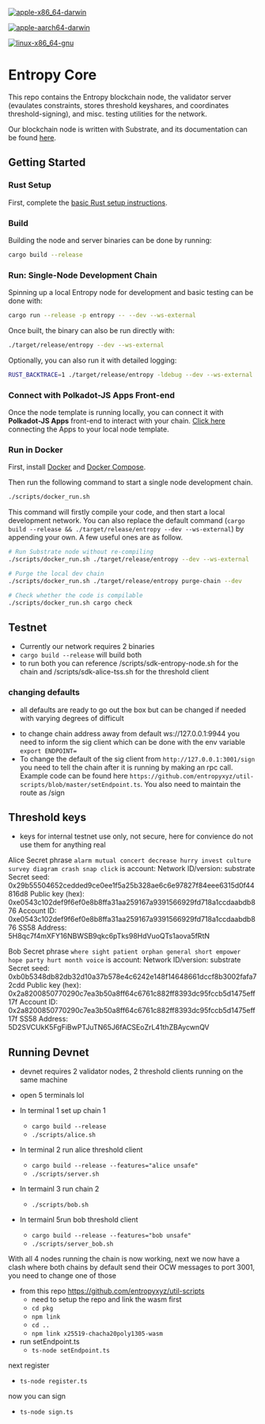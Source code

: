 [![apple-x86_64-darwin](https://github.com/entropyxyz/entropy-core/actions/workflows/build-apple-x86_64.yml/badge.svg)](https://github.com/entropyxyz/entropy-core/actions/workflows/build-apple-x86_64.yml)

[![apple-aarch64-darwin](https://github.com/entropyxyz/entropy-core/actions/workflows/build-apple-aarch64.yml/badge.svg)](https://github.com/entropyxyz/entropy-core/actions/workflows/build-apple-aarch64.yml)

[![linux-x86_64-gnu](https://github.com/entropyxyz/entropy-core/actions/workflows/build-linux-x86_64.yml/badge.svg)](https://github.com/entropyxyz/entropy-core/actions/workflows/build-linux-x86_64.yml)

# Entropy Core
This repo contains the Entropy blockchain node, the validator server (evaulates constraints, stores threshold keyshares, and coordinates threshold-signing), and misc. testing utilities for the network.

Our blockchain node is written with Substrate, and its documentation can be found [here](https://github.com/substrate-developer-hub/substrate-node-template).

## Getting Started

### Rust Setup

First, complete the [basic Rust setup instructions](./doc/rust-setup.md).

### Build

Building the node and server binaries can be done by running:

```sh
cargo build --release
```

### Run: Single-Node Development Chain

Spinning up a local Entropy node for development and basic testing can be done with:

```sh
cargo run --release -p entropy -- --dev --ws-external
```

Once built, the binary can also be run directly with:

```sh
./target/release/entropy --dev --ws-external
```

Optionally, you can also run it with detailed logging:

```bash
RUST_BACKTRACE=1 ./target/release/entropy -ldebug --dev --ws-external
```

### Connect with Polkadot-JS Apps Front-end

Once the node template is running locally, you can connect it with **Polkadot-JS Apps** front-end
to interact with your chain. [Click
here](https://polkadot.js.org/apps/#/explorer?rpc=ws://localhost:9944) connecting the Apps to your
local node template.

### Run in Docker

First, install [Docker](https://docs.docker.com/get-docker/) and
[Docker Compose](https://docs.docker.com/compose/install/).

Then run the following command to start a single node development chain.

```bash
./scripts/docker_run.sh
```

This command will firstly compile your code, and then start a local development network. You can
also replace the default command
(`cargo build --release && ./target/release/entropy --dev --ws-external`)
by appending your own. A few useful ones are as follow.

```bash
# Run Substrate node without re-compiling
./scripts/docker_run.sh ./target/release/entropy --dev --ws-external

# Purge the local dev chain
./scripts/docker_run.sh ./target/release/entropy purge-chain --dev

# Check whether the code is compilable
./scripts/docker_run.sh cargo check
```

## Testnet

- Currently our network requires 2 binaries
- ``` cargo build --release ``` will build both
- to run both you can reference /scripts/sdk-entropy-node.sh for the chain and /scripts/sdk-alice-tss.sh for the threshold client


### changing defaults

* all defaults are ready to go out the box but can be changed if needed with varying degrees of difficult
- to change chain address away from default ws://127.0.0.1:9944 you need to inform the sig client which can be done with the env variable ```export ENDPOINT=```
- To change the default of the sig client from ```http://127.0.0.1:3001/sign``` you need to tell the chain after it is running by making an rpc call. Example code can be found here ```https://github.com/entropyxyz/util-scripts/blob/master/setEndpoint.ts```. You also need to maintain the route as /sign

## Threshold keys

* keys for internal testnet use only, not secure, here for convience do not use them for anything real

Alice
Secret phrase `alarm mutual concert decrease hurry invest culture survey diagram crash snap click` is account:
 Network ID/version: substrate
  Secret seed:        0x29b55504652cedded9ce0ee1f5a25b328ae6c6e97827f84eee6315d0f44816d8
  Public key (hex):   0xe0543c102def9f6ef0e8b8ffa31aa259167a9391566929fd718a1ccdaabdb876
  Account ID:         0xe0543c102def9f6ef0e8b8ffa31aa259167a9391566929fd718a1ccdaabdb876
  SS58 Address:       5H8qc7f4mXFY16NBWSB9qkc6pTks98HdVuoQTs1aova5fRtN

Bob
Secret phrase `where sight patient orphan general short empower hope party hurt month voice` is account:
  Network ID/version: substrate
  Secret seed:        0xb0b5348db82db32d10a37b578e4c6242e148f14648661dccf8b3002fafa72cdd
  Public key (hex):   0x2a8200850770290c7ea3b50a8ff64c6761c882ff8393dc95fccb5d1475eff17f
  Account ID:         0x2a8200850770290c7ea3b50a8ff64c6761c882ff8393dc95fccb5d1475eff17f
  SS58 Address:       5D2SVCUkK5FgFiBwPTJuTN65J6fACSEoZrL41thZBAycwnQV

## Running Devnet

* devnet requires 2 validator nodes, 2 threshold clients running on the same machine

- open 5 terminals lol

- In terminal 1 set up chain 1
  - ```cargo build --release```
  - ```./scripts/alice.sh```

- In terminal 2 run alice threshold client
  - ```cargo build --release --features="alice unsafe"```
  - ```./scripts/server.sh```

- In termainl 3 run chain 2
  - ```./scripts/bob.sh```

- In termainl 5run bob threshold client
  - ```cargo build --release --features="bob unsafe"```
  - ```./scripts/server_bob.sh```

With all 4 nodes running the chain is now working, next we now have a clash where both chains by default send their OCW messages to port 3001, you need to change one of those

- from this repo <https://github.com/entropyxyz/util-scripts>
  - need to setup the repo and link the wasm first
  - ```cd pkg```
  - ```npm link```
  - ```cd ..```
  - ```npm link x25519-chacha20poly1305-wasm```
- run setEndpoint.ts
  - ```ts-node setEndpoint.ts```

next register

- ```ts-node register.ts```

now you can sign

- ```ts-node sign.ts```
